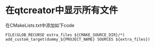 # 在qtcreator中显示所有文件

在CMakeLists.txt中添加如下code

```
FILE(GLOB_RECURSE extra_files ${CMAKE_SOURCE_DIR}/*)
add_custom_target(dummy_${PROJECT_NAME} SOURCES ${extra_files})
```
